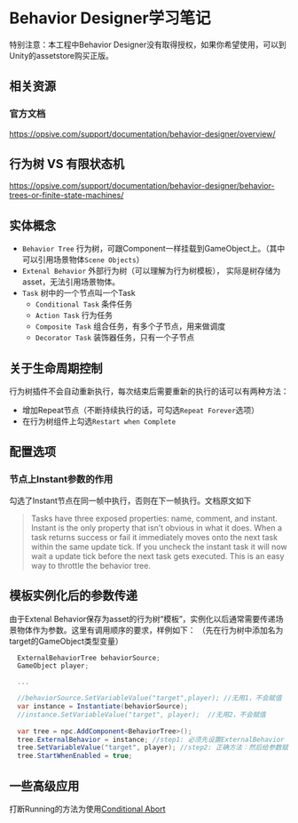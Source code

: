 # Behavior Designer学习笔记

特别注意：本工程中Behavior Designer没有取得授权，如果你希望使用，可以到Unity的assetstore购买正版。

## 相关资源

### 官方文档
https://opsive.com/support/documentation/behavior-designer/overview/

## 行为树 VS 有限状态机
https://opsive.com/support/documentation/behavior-designer/behavior-trees-or-finite-state-machines/

## 实体概念

* `Behavior Tree` 行为树，可跟Component一样挂载到GameObject上。（其中可以引用场景物体`Scene Objects`）
* `Extenal Behavior` 外部行为树（可以理解为行为树模板）， 实际是树存储为asset，无法引用场景物体。
* `Task` 树中的一个节点叫一个Task
    * `Conditional Task` 条件任务
    * `Action Task` 行为任务
    * `Composite Task` 组合任务，有多个子节点，用来做调度
    * `Decorator Task` 装饰器任务，只有一个子节点

## 关于生命周期控制

行为树插件不会自动重新执行，每次结束后需要重新的执行的话可以有两种方法：

* 增加Repeat节点（不断持续执行的话，可勾选`Repeat Forever`选项）
* 在行为树组件上勾选`Restart when Complete`

## 配置选项

### 节点上Instant参数的作用

勾选了Instant节点在同一帧中执行，否则在下一帧执行。文档原文如下

> Tasks have three exposed properties: name, comment, and instant. Instant is the only property that isn’t obvious in what it does. When a task returns success or fail it immediately moves onto the next task within the same update tick. If you uncheck the instant task it will now wait a update tick before the next task gets executed. This is an easy way to throttle the behavior tree.

## 模板实例化后的参数传递

由于Extenal Behavior保存为asset的行为树“模板”，实例化以后通常需要传递场景物体作为参数。这里有调用顺序的要求，样例如下：
（先在行为树中添加名为target的GameObject类型变量）


```c#
  ExternalBehaviorTree behaviorSource;
  GameObject player;

  ...

  //behaviorSource.SetVariableValue("target",player); //无用1，不会赋值
  var instance = Instantiate(behaviorSource);
  //instance.SetVariableValue("target", player);  //无用2，不会赋值
  
  var tree = npc.AddComponent<BehaviorTree>();
  tree.ExternalBehavior = instance; //step1: 必须先设置ExternalBehavior
  tree.SetVariableValue("target", player); //step2: 正确方法：然后给参数赋值
  tree.StartWhenEnabled = true;
```

## 一些高级应用

打断Running的方法为使用[Conditional Abort](https://opsive.com/support/documentation/behavior-designer/conditional-aborts/)
